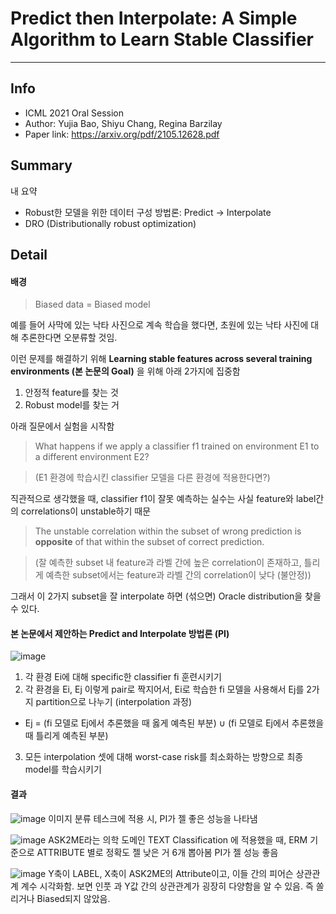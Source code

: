 # Predict then Interpolate: A Simple Algorithm to Learn Stable Classifier

***

## Info
- ICML 2021 Oral Session
- Author: Yujia Bao, Shiyu Chang, Regina Barzilay
- Paper link: https://arxiv.org/pdf/2105.12628.pdf

## Summary
내 요약
- Robust한 모델을 위한 데이터 구성 방법론: Predict -> Interpolate
- DRO (Distributionally robust optimization)

## Detail

#### 배경

> Biased data = Biased model

예를 들어 사막에 있는 낙타 사진으로 계속 학습을 했다면, 초원에 있는 낙타 사진에 대해 추론한다면 오분류할 것임.

이런 문제를 해결하기 위해 **Learning stable features across several training environments (본 논문의 Goal)** 을 위해
아래 2가지에 집중함
1. 안정적 feature를 찾는 것
2. Robust model를 찾는 거

아래 질문에서 실험을 시작함
> What happens if we apply a classifier f1 trained on environment E1 to a different environment E2?

> (E1 환경에 학습시킨 classifier 모델을 다른 환경에 적용한다면?)

직관적으로 생각했을 때, classifier f1이 잘못 예측하는 실수는 사실 feature와 label간의 correlations이 unstable하기 때문

> The unstable correlation within the subset of wrong prediction is **opposite** of that within the subset of correct prediction.

> (잘 예측한 subset 내 feature과 라벨 간에 높은 correlation이 존재하고, 틀리게 예측한 subset에서는 feature과 라벨 간의 correlation이 낮다 (불안정))

그래서 이 2가지 subset을 잘 interpolate 하면 (섞으면) Oracle distribution을 찾을 수 있다.

#### 본 논문에서 제안하는 Predict and Interpolate 방법론 (PI)

![image](https://user-images.githubusercontent.com/56949426/126861093-ca267310-13d9-4b31-866c-7d304e2c0b62.png)

1. 각 환경 Ei에 대해 specific한 classifier fi 훈련시키기
2. 각 환경을 Ei, Ej 이렇게 pair로 짝지어서, Ei로 학습한 fi 모델을 사용해서 Ej를 2가지 partition으로 나누기 (interpolation 과정)
- Ej = (fi 모델로 Ej에서 추론했을 때 옳게 예측된 부분) ∪ (fi 모델로 Ej에서 추론했을 때 틀리게 예측된 부분)
3. 모든 interpolation 셋에 대해 worst-case risk를 최소화하는 방향으로 최종 model를 학습시키기

#### 결과
![image](https://user-images.githubusercontent.com/56949426/126861251-81b0529c-6d3b-42f8-a890-570e38182cda.png)
이미지 분류 테스크에 적용 시, PI가 젤 좋은 성능을 나타냄

![image](https://user-images.githubusercontent.com/56949426/126861275-3b05190e-2dc0-41eb-9a91-67f7bb28e483.png)
ASK2ME라는 의학 도메인 TEXT Classification 에 적용했을 때, ERM 기준으로 ATTRIBUTE 별로 정확도 젤 낮은 거 6개 뽑아봄
PI가 젤 성능 좋음

![image](https://user-images.githubusercontent.com/56949426/126861293-4db26f07-d2dc-4a58-8a28-196b802a2d71.png)
Y축이 LABEL, X축이 ASK2ME의 Attribute이고, 이들 간의 피어슨 상관관계 계수 시각화함.
보면 인풋 과 Y값 간의 상관관계가 굉장히 다양함을 알 수 있음. 즉 쏠리거나 Biased되지 않았음.




